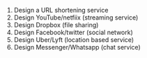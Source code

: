 1. Design a URL shortening service
2. Design YouTube/netfiix (streaming service)
3. Design Dropbox (file sharing)
4. Design Facebook/twitter (social network)
5. Design Uber/Lyft (location based service)
6. Design Messenger/Whatsapp (chat service)